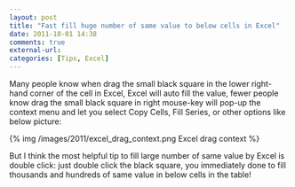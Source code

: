 ```yaml
---
layout: post
title: "Fast fill huge number of same value to below cells in Excel"
date: 2011-10-01 14:38
comments: true
external-url:
categories: [Tips, Excel]
---
```

Many people know when drag the small black square in the lower right-hand corner of the cell in Excel, Excel will auto fill the value, fewer people know drag the small black square in right mouse-key will pop-up the context menu and let you select Copy Cells, Fill Series, or other options like below picture:<!--more-->

{% img /images/2011/excel_drag_context.png Excel drag context %}

But I think the most helpful tip to fill large number of same value by Excel is double click: just double click the black square, you immediately done to fill thousands and hundreds of same value in below cells in the table!